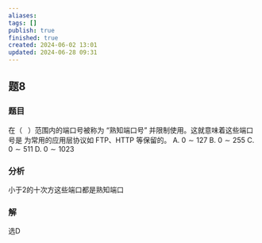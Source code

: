 ```yaml
---
aliases: 
tags: []
publish: true
finished: true
created: 2024-06-02 13:01
updated: 2024-06-28 09:31
---
```


## 题8
### 题目
在（ $\;$ ）范围内的端口号被称为 “熟知端口号” 并限制使用。这就意味着这些端口号是 为常用的应用层协议如 FTP、HTTP 等保留的。
A. $0 \sim  {127}$ B. $0 \sim  {255}$ C. $0 \sim  {511}$ D. $0 \sim  {1023}$
### 分析
小于2的十次方这些端口都是熟知端口
### 解
选D
